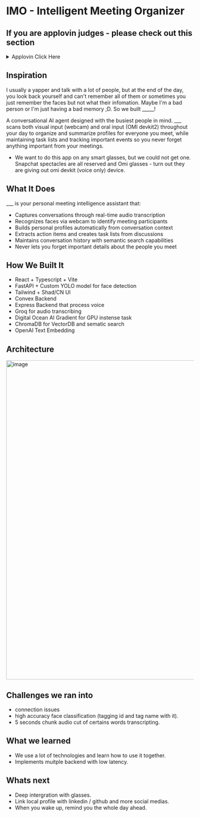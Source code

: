 # IMO - Intelligent Meeting Organizer

## If you are applovin judges - please check out this section
<details>

<summary>Applovin Click Here</summary>

The readme for applovin's challange is located at `applovin` folder. You can also [click here](https://github.com/satvikprasad/imo-calhacks/tree/master/applovin)
</details>


## Inspiration
I usually a yapper and talk with a lot of people, but at the end of the day, you look back yourself and can't remember all of them or sometimes you just remember the faces but not what their infomation. Maybe I'm a bad person or I'm just having a bad memory ;D. So we built _____!

A conversational AI agent designed with the busiest people in mind. ___  scans both visual input (webcam) and oral input (OMI devkit2) throughout your day to organize and summarize profiles for everyone you meet, while maintaining task lists and tracking important events so you never forget anything important from your meetings.

- We want to do this app on any smart glasses, but we could not get one. Snapchat spectacles are all reserved and Omi glasses - turn out they are giving out omi devkit (voice only) device.

## What It Does
___ is your personal meeting intelligence assistant that:

- Captures conversations through real-time audio transcription
- Recognizes faces via webcam to identify meeting participants
- Builds personal profiles automatically from conversation context
- Extracts action items and creates task lists from discussions
- Maintains conversation history with semantic search capabilities
- Never lets you forget important details about the people you meet


## How We Built It
- React + Typescript + Vite
- FastAPI + Custom YOLO model for face detection
- Tailwind + Shad/CN UI
- Convex Backend
- Express Backend that process voice
- Groq for audio transcribing
- Digital Ocean AI Gradient for GPU instense task
- ChromaDB for VectorDB and sematic search
- OpenAI Text Embedding

## Architecture
<img width="1282" height="855" alt="image" src="https://github.com/user-attachments/assets/96eb66ad-cd64-4200-9816-2d2ac04b85ad" />


## Challenges we ran into

- connection issues
- high accuracy face classification (tagging id and tag name with it).
- 5 seconds chunk audio cut of certains words transcripting.


## What we learned
- We use a lot of technologies and learn how to use it together.
- Implements muitple backend with low latency.

## Whats next
- Deep intergration with glasses.
- Link local profile with linkedin / github and more social medias.
- When you wake up, remind you the whole day ahead.

